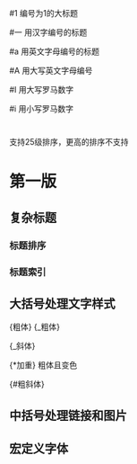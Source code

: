 #1 编号为1的大标题

#一 用汉字编号的标题

#a 用英文字母编号的标题

#A 用大写英文字母编号

#I 用大写罗马数字

#i 用小写罗马数字

#

支持25级排序，更高的排序不支持

# 第一版

## 复杂标题

### 标题排序

### 标题索引

## 大括号处理文字样式

{粗体} {\_粗体}

{_斜体}  

{*加重} 粗体且变色

{#粗斜体}

## 中括号处理链接和图片

## 宏定义字体